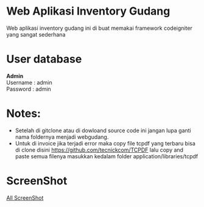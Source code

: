 # Web Aplikasi Inventory Gudang

Web aplikasi inventory gudang ini di buat memakai framework codeigniter yang sangat sederhana

# User database
<strong>Admin</strong><br>
Username : admin<br>
Password : admin


# Notes:
- Setelah di gitclone atau di dowloand source code ini jangan lupa ganti nama foldernya menjadi webgudang.
- Untuk di invoice jika terjadi error maka copy file tcpdf yang terbaru bisa di clone disini https://github.com/tecnickcom/TCPDF lalu copy and paste semua filenya masukkan kedalam folder application/libraries/tcpdf

# ScreenShot 
<a href="https://drive.google.com/drive/folders/1-pOxHNzg4o_m0TClvvNhLFMJ-T1IvQsK?usp=sharing">All ScreenShot</a>
